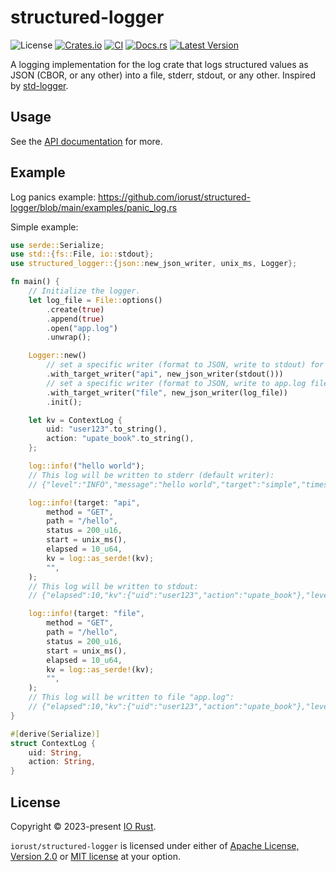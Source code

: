# structured-logger

![License](https://img.shields.io/crates/l/structured-logger.svg)
[![Crates.io](https://img.shields.io/crates/d/structured-logger.svg)](https://crates.io/crates/structured-logger)
[![CI](https://github.com/iorust/structured-logger/actions/workflows/ci.yml/badge.svg)](https://github.com/iorust/structured-logger/actions/workflows/ci.yml)
[![Docs.rs](https://img.shields.io/docsrs/structured-logger?label=docs.rs)](https://docs.rs/structured-logger)
[![Latest Version](https://img.shields.io/crates/v/structured-logger.svg)](https://crates.io/crates/structured-logger)

A logging implementation for the log crate that logs structured values as JSON (CBOR, or any other) into a file, stderr, stdout, or any other.
Inspired by [std-logger](https://github.com/Thomasdezeeuw/std-logger).

## Usage

See the [API documentation] for more.

## Example

Log panics example: https://github.com/iorust/structured-logger/blob/main/examples/panic_log.rs

Simple example:
```rust
use serde::Serialize;
use std::{fs::File, io::stdout};
use structured_logger::{json::new_json_writer, unix_ms, Logger};

fn main() {
    // Initialize the logger.
    let log_file = File::options()
        .create(true)
        .append(true)
        .open("app.log")
        .unwrap();

    Logger::new()
        // set a specific writer (format to JSON, write to stdout) for target "api".
        .with_target_writer("api", new_json_writer(stdout()))
        // set a specific writer (format to JSON, write to app.log file) for target "file".
        .with_target_writer("file", new_json_writer(log_file))
        .init();

    let kv = ContextLog {
        uid: "user123".to_string(),
        action: "upate_book".to_string(),
    };

    log::info!("hello world");
    // This log will be written to stderr (default writer):
    // {"level":"INFO","message":"hello world","target":"simple","timestamp":1679745592127}

    log::info!(target: "api",
        method = "GET",
        path = "/hello",
        status = 200_u16,
        start = unix_ms(),
        elapsed = 10_u64,
        kv = log::as_serde!(kv);
        "",
    );
    // This log will be written to stdout:
    // {"elapsed":10,"kv":{"uid":"user123","action":"upate_book"},"level":"INFO","message":"","method":"GET","path":"/hello","start":1679745592127,"status":200,"target":"api","timestamp":1679745592127}

    log::info!(target: "file",
        method = "GET",
        path = "/hello",
        status = 200_u16,
        start = unix_ms(),
        elapsed = 10_u64,
        kv = log::as_serde!(kv);
        "",
    );
    // This log will be written to file "app.log":
    // {"elapsed":10,"kv":{"uid":"user123","action":"upate_book"},"level":"INFO","message":"","method":"GET","path":"/hello","start":1679745592127,"status":200,"target":"file","timestamp":1679745592127}
}

#[derive(Serialize)]
struct ContextLog {
    uid: String,
    action: String,
}
```

[API documentation]: https://docs.rs/structured-logger

## License
Copyright © 2023-present [IO Rust](https://github.com/iorust).

`iorust/structured-logger` is licensed under either of <a href="LICENSE-APACHE">Apache License, Version
2.0</a> or <a href="LICENSE">MIT license</a> at your option.
